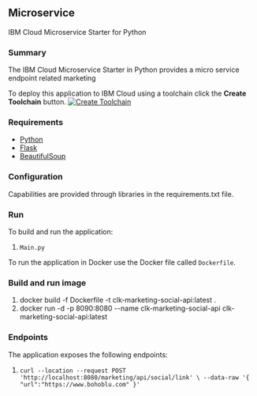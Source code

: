 ## Microservice
IBM Cloud Microservice Starter for Python


### Summary

The IBM Cloud Microservice Starter in Python provides a micro service endpoint related marketing

To deploy this application to IBM Cloud using a toolchain click the **Create Toolchain** button.
[![Create Toolchain](https://console.ng.bluemix.net/devops/graphics/create_toolchain_button.png)](https://console.ng.bluemix.net/devops/setup/deploy/)

### Requirements
* [Python](https://flask-restful.readthedocs.io/en/latest/installation.html)
* [Flask](https://flask-restful.readthedocs.io/en/latest/installation.html)
* [BeautifulSoup](https://pypi.org/project/beautifulsoup4/)

### Configuration
Capabilities are provided through libraries in the requirements.txt file.

### Run

To build and run the application:
1. `Main.py`

To run the application in Docker use the Docker file called `Dockerfile`.

### Build and run image
1. docker build -f Dockerfile -t clk-marketing-social-api:latest .
2. docker run -d -p 8090:8080 --name clk-marketing-social-api clk-marketing-social-api:latest

### Endpoints

The application exposes the following endpoints:

1. `curl --location --request POST 'http://localhost:8080/marketing/api/social/link' \
--data-raw '{
	"url":"https://www.bohoblu.com"
}'`
    